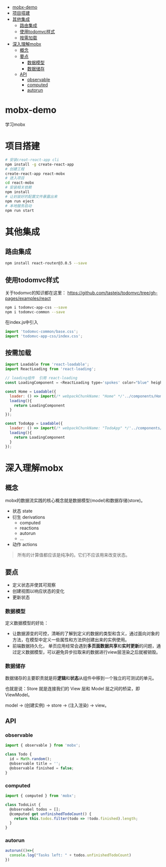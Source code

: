 <!-- TOC -->

- [mobx-demo](#mobx-demo)
- [项目搭建](#项目搭建)
- [其他集成](#其他集成)
  - [路由集成](#路由集成)
  - [使用todomvc样式](#使用todomvc样式)
  - [按需加载](#按需加载)
- [深入理解mobx](#深入理解mobx)
  - [概念](#概念)
  - [要点](#要点)
    - [数据模型](#数据模型)
    - [数据储存](#数据储存)
  - [API](#api)
    - [observable](#observable)
    - [computed](#computed)
    - [autorun](#autorun)

<!-- /TOC -->

# mobx-demo
学习mobx

# 项目搭建

```bash
# 安装creat-react-app cli
npm install -g create-react-app
# 创建工程
create-react-app react-mobx
# 进入项目
cd react-mobx
# 安装相关依赖
npm install
# 让封装好的配置文件暴露出来
npm run eject
# 本地服务启动
npm run start
```

# 其他集成

## 路由集成

```bash
npm install react-router@3.0.5 --save
```

## 使用todomvc样式 

关于todomvc的知识都在这里： https://github.com/tastejs/todomvc/tree/gh-pages/examples/react

```bash 
npm i todomvc-app-css --save
npm i todomvc-common --save
```

在index.js中引入

```js
import 'todomvc-common/base.css';
import 'todomvc-app-css/index.css';
```
## 按需加载

```js
import Loadable from 'react-loadable';
import ReactLoading from 'react-loading';

// loading组件  引用 react-loading
const LoadingComponent = <ReactLoading type='spokes' color="blue" height={667} width={375} />

const Home = Loadable({
  loader: () => import(/* webpackChunkName: "Home" */'../components/Home'),
  loading(){
    return LoadingComponent
  } 
});

const TodoApp = Loadable({
  loader: () => import(/* webpackChunkName: "TodoApp" */'../components/TodoApp'),
  loading(){
    return LoadingComponent
  } 
});
```

# 深入理解mobx

## 概念

mobx的数据流实践的核心概念就是数据模型(model)和数据存储(store)。

- 状态 state
- 衍生 derivations
  - computed
  - reactions
  - autorun
  - ... 
- 动作 actions

> 所有的计算值都应该是纯净的。它们不应该用来改变状态。

## 要点

- 定义状态并使其可观察
- 创建视图以响应状态的变化
- 更新状态

### 数据模型

定义数据模型的好处：

- 让数据源变的可控，清晰的了解到定义的数据的类型和含义，通过面向对象的方法，在模型中定义一些属性和方法供创建出来的实例使用。
- 前端数据持久化， 单页应用经常会遇到**多页面数据共享**和**实时更新**的问题，通过定义数据模型，可以避免异步拉取来的数据进行view层渲染之后就被销毁。

### 数据储存

数据储存的主要职责就是将**逻辑**和**状态**从组件中移到一个独立的可测试的单元。

也就是说：Store 就是连接我们的 View 层和 Model 层之间的桥梁，即 ViewModel。

model -> (创建实例) -> store  -> (注入渲染) -> view。

## API

### observable

```js
import { observable } from 'mobx';

class Todo {
  id = Math.random();
  @observable title = '';
  @observable finished = false;
}
```

### computed

```js
import { computed } from 'mobx';

class TodoList {
  @observabel todos = [];
  @computed get unfinishedTodoCount() {
    return this.todos.filter(todo => !todo.finished).length;
  }
}
```

### autorun

```js
autorun(()=>{
  console.log("Tasks left: " + todos.unfinishedTodoCount)
})
```
